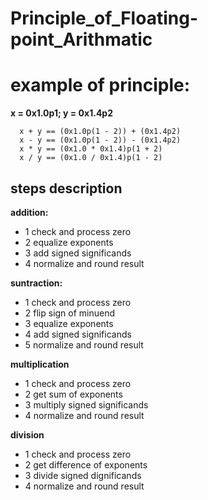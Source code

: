 # Principle_of_Floating-point_Arithmatic

# example of principle:

 **x = 0x1.0p1; y = 0x1.4p2**
```
  x + y == (0x1.0p(1 - 2)) + (0x1.4p2)
  x - y == (0x1.0p(1 - 2)) - (0x1.4p2)
  x * y == (0x1.0 * 0x1.4)p(1 + 2)
  x / y == (0x1.0 / 0x1.4)p(1 - 2)
```

## steps description

**addition:**
  - 1 check and process zero
  - 2 equalize exponents
  - 3 add signed significands
  - 4 normalize and round result

**suntraction:**
  - 1 check and process zero
  - 2 flip sign of minuend
  - 3 equalize exponents
  - 4 add signed significands
  - 5 normalize and round result

**multiplication**
  - 1 check and process zero
  - 2 get sum of exponents
  - 3 multiply signed significands
  - 4 normalize and round result

**division**
  - 1 check and process zero
  - 2 get difference of exponents
  - 3 divide signed dignificands
  - 4 normalize and round result

